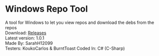# Windows Repo Tool
A tool for Windows to let you view repos and download the debs from the repos<br>
Download: [Releases](https://github.com/SarahH12099/Windows-Repo-Tool/releases)<br>
Latest version: 1.0.1<br>
Made By: SarahH12099<br>
Testers: KoukoCarlos & BurntToast
Coded In: C# (C-Sharp)